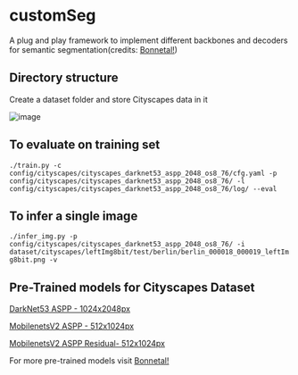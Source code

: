 # customSeg
A plug and play framework to implement different backbones and decoders for semantic segmentation(credits: [Bonnetal!](https://github.com/PRBonn/bonnetal))

## Directory structure
Create a dataset folder and store Cityscapes data in it

![image](https://user-images.githubusercontent.com/25299756/121074188-23680f00-c7f1-11eb-86fc-6759641d4f30.png)

## To evaluate on training set
```./train.py -c config/cityscapes/cityscapes_darknet53_aspp_2048_os8_76/cfg.yaml -p config/cityscapes/cityscapes_darknet53_aspp_2048_os8_76/ -l config/cityscapes/cityscapes_darknet53_aspp_2048_os8_76/log/ --eval```

## To infer a single image
```./infer_img.py -p config/cityscapes/cityscapes_darknet53_aspp_2048_os8_76/ -i dataset/cityscapes/leftImg8bit/test/berlin/berlin_000018_000019_leftImg8bit.png -v```

## Pre-Trained models for Cityscapes Dataset
[DarkNet53 ASPP - 1024x2048px](http://ipb.uni-bonn.de/html/projects/bonnetal/segmentation/cityscapes_darknet53_aspp_2048_os8_76.tar.gz)

[MobilenetsV2 ASPP - 512x1024px](http://ipb.uni-bonn.de/html/projects/bonnetal/segmentation/cityscapes_mobilenetsv2_aspp_1024_os8_70.tar.gz)

[MobilenetsV2 ASPP Residual- 512x1024px](http://ipb.uni-bonn.de/html/projects/bonnetal/segmentation/cityscapes_mobilenetsv2_aspp_res_1024_os8_70.tar.gz)

For more pre-trained models visit [Bonnetal!](https://github.com/PRBonn/bonnetal)
